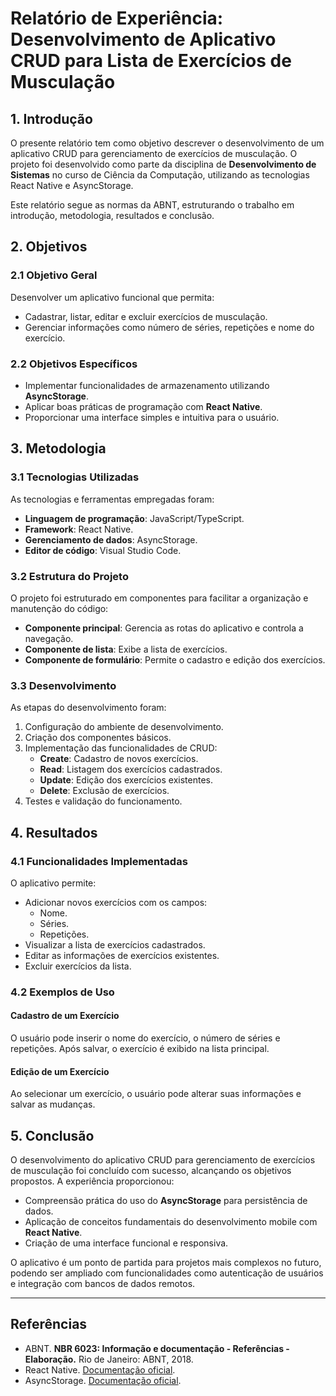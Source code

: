 # Relatório de Experiência: Desenvolvimento de Aplicativo CRUD para Lista de Exercícios de Musculação

## 1. Introdução

O presente relatório tem como objetivo descrever o desenvolvimento de um aplicativo CRUD para gerenciamento de exercícios de musculação. O projeto foi desenvolvido como parte da disciplina de **Desenvolvimento de Sistemas** no curso de Ciência da Computação, utilizando as tecnologias React Native e AsyncStorage.

Este relatório segue as normas da ABNT, estruturando o trabalho em introdução, metodologia, resultados e conclusão.

## 2. Objetivos

### 2.1 Objetivo Geral

Desenvolver um aplicativo funcional que permita:
- Cadastrar, listar, editar e excluir exercícios de musculação.
- Gerenciar informações como número de séries, repetições e nome do exercício.

### 2.2 Objetivos Específicos

- Implementar funcionalidades de armazenamento utilizando **AsyncStorage**.
- Aplicar boas práticas de programação com **React Native**.
- Proporcionar uma interface simples e intuitiva para o usuário.

## 3. Metodologia

### 3.1 Tecnologias Utilizadas

As tecnologias e ferramentas empregadas foram:
- **Linguagem de programação**: JavaScript/TypeScript.
- **Framework**: React Native.
- **Gerenciamento de dados**: AsyncStorage.
- **Editor de código**: Visual Studio Code.

### 3.2 Estrutura do Projeto

O projeto foi estruturado em componentes para facilitar a organização e manutenção do código:
- **Componente principal**: Gerencia as rotas do aplicativo e controla a navegação.
- **Componente de lista**: Exibe a lista de exercícios.
- **Componente de formulário**: Permite o cadastro e edição dos exercícios.

### 3.3 Desenvolvimento

As etapas do desenvolvimento foram:
1. Configuração do ambiente de desenvolvimento.
2. Criação dos componentes básicos.
3. Implementação das funcionalidades de CRUD:
   - **Create**: Cadastro de novos exercícios.
   - **Read**: Listagem dos exercícios cadastrados.
   - **Update**: Edição dos exercícios existentes.
   - **Delete**: Exclusão de exercícios.
4. Testes e validação do funcionamento.

## 4. Resultados

### 4.1 Funcionalidades Implementadas

O aplicativo permite:
- Adicionar novos exercícios com os campos:
  - Nome.
  - Séries.
  - Repetições.
- Visualizar a lista de exercícios cadastrados.
- Editar as informações de exercícios existentes.
- Excluir exercícios da lista.

### 4.2 Exemplos de Uso

#### Cadastro de um Exercício
O usuário pode inserir o nome do exercício, o número de séries e repetições. Após salvar, o exercício é exibido na lista principal.

#### Edição de um Exercício
Ao selecionar um exercício, o usuário pode alterar suas informações e salvar as mudanças.

## 5. Conclusão

O desenvolvimento do aplicativo CRUD para gerenciamento de exercícios de musculação foi concluído com sucesso, alcançando os objetivos propostos. A experiência proporcionou:
- Compreensão prática do uso do **AsyncStorage** para persistência de dados.
- Aplicação de conceitos fundamentais do desenvolvimento mobile com **React Native**.
- Criação de uma interface funcional e responsiva.

O aplicativo é um ponto de partida para projetos mais complexos no futuro, podendo ser ampliado com funcionalidades como autenticação de usuários e integração com bancos de dados remotos.

---

## Referências

- ABNT. **NBR 6023: Informação e documentação - Referências - Elaboração.** Rio de Janeiro: ABNT, 2018.
- React Native. [Documentação oficial](https://reactnative.dev/).
- AsyncStorage. [Documentação oficial](https://react-native-async-storage.github.io/async-storage/).
